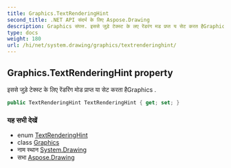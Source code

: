 ```yaml
---
title: Graphics.TextRenderingHint
second_title: .NET API संदर्भ के लिए Aspose.Drawing
description: Graphics संपत्त. इससे जुड़े टेक्स्ट के लए रेंडरंग मड प्रप्त य सेट करत हैGraphics .
type: docs
weight: 180
url: /hi/net/system.drawing/graphics/textrenderinghint/
---
```

## Graphics.TextRenderingHint property

इससे जुड़े टेक्स्ट के लिए रेंडरिंग मोड प्राप्त या सेट करता हैGraphics .

```csharp
public TextRenderingHint TextRenderingHint { get; set; }
```

### यह सभी देखें

* enum [TextRenderingHint](../../../system.drawing.text/textrenderinghint/)
* class [Graphics](../)
* नाम स्थान [System.Drawing](../../graphics/)
* सभा [Aspose.Drawing](../../../)


